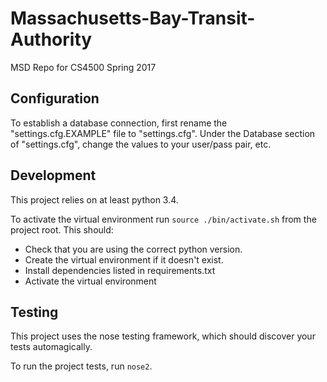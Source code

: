 # Massachusetts-Bay-Transit-Authority
MSD Repo for CS4500 Spring 2017

## Configuration
To establish a database connection, first rename the "settings.cfg.EXAMPLE" file to "settings.cfg".
Under the Database section of "settings.cfg", change the values to your user/pass pair, etc. 
## Development
This project relies on at least python 3.4.

To activate the virtual environment run `source ./bin/activate.sh` from the project root.
This should:
- Check that you are using the correct python version.
- Create the virtual environment if it doesn't exist.
- Install dependencies listed in requirements.txt
- Activate the virtual environment

## Testing
This project uses the nose testing framework, which should discover your tests automagically.

To run the project tests, run `nose2`.


